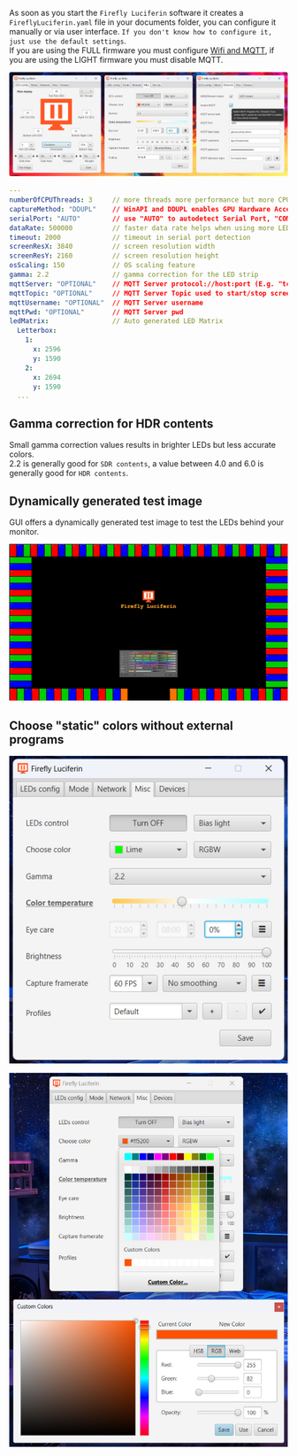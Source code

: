 As soon as you start the `Firefly Luciferin` software it creates a `FireflyLuciferin.yaml` file in your documents folder, you can configure it manually or via user interface.
`If you don't know how to configure it, just use the default settings`.  
If you are using the FULL firmware you must configure [Wifi and MQTT](https://github.com/sblantipodi/firefly_luciferin/wiki/Remote-Access), if you are using the LIGHT firmware you must disable MQTT.

![settings_screen](https://github.com/sblantipodi/firefly_luciferin/blob/master/data/img/settings_screen.png?raw=true)

```yaml
---
numberOfCPUThreads: 3     // more threads more performance but more CPU usage
captureMethod: "DDUPL"    // WinAPI and DDUPL enables GPU Hardware Acceleration, CPU uses CPU brute force only
serialPort: "AUTO"        // use "AUTO" to autodetect Serial Port, "COM7" for COM7 
dataRate: 500000          // faster data rate helps when using more LEDs or higher framerate
timeout: 2000             // timeout in serial port detection
screenResX: 3840          // screen resolution width
screenResY: 2160          // screen resolution height
osScaling: 150            // OS scaling feature
gamma: 2.2                // gamma correction for the LED strip
mqttServer: "OPTIONAL"    // MQTT Server protocol://host:port (E.g. "tcp://192.168.1.3:1883")
mqttTopic: "OPTIONAL"     // MQTT Server Topic used to start/stop screen capture on the microcontroller
mqttUsername: "OPTIONAL"  // MQTT Server username
mqttPwd: "OPTIONAL"       // MQTT Server pwd
ledMatrix:                // Auto generated LED Matrix
  Letterbox:
    1:
      x: 2596
      y: 1590
    2:
      x: 2694
      y: 1590
  ...
```

## Gamma correction for HDR contents
Small gamma correction values results in brighter LEDs but less accurate colors.  
2.2 is generally good for `SDR contents`, a value between 4.0 and 6.0 is generally good for `HDR contents`.

## Dynamically generated test image
GUI offers a dynamically generated test image to test the LEDs behind your monitor.  

![](https://github.com/sblantipodi/firefly_luciferin/blob/master/data/img/testimage_luciferini.jpg?raw=true)

## Choose "static" colors without external programs

![](https://github.com/sblantipodi/firefly_luciferin/blob/master/data/img/misc_tab.jpg?raw=true)
  
![](https://github.com/sblantipodi/firefly_luciferin/blob/master/data/img/misc_tab_color.jpg?raw=true)

